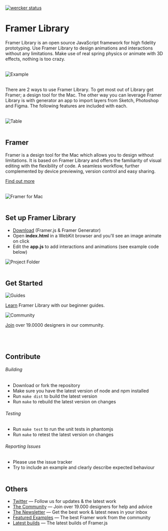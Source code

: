 [![wercker status](https://app.wercker.com/status/8e5d02248bfd387acebdf177fba5f6b1/s/master "wercker status")](https://app.wercker.com/project/bykey/8e5d02248bfd387acebdf177fba5f6b1)

# Framer Library

Framer Library is an open source JavaScript framework for high fidelity prototyping. Use Framer Library to design animations and interactions without any limitations. Make use of real spring physics or animate with 3D effects, nothing is too crazy.
<br /><br />

![Example](https://dsc.cloud/krijn/Phone_small/Phone_small.gif)
<br /><br />

There are 2 ways to use Framer Library. To get most out of Library get Framer; a design tool for the Mac. The other way you can leverage Framer Library is with generator an app to import layers from Sketch, Photoshop and Figma. The following features are included with each.
<br /><br />

![Table](https://dsc.cloud/krijn/table_comparison/table_comparison.png)
<br /><br />

## Framer

Framer is a design tool for the Mac which allows you to design without limitations. It is based on Framer Library and offers the familiarity of visual editing with the flexibility of code. A seamless workflow, further complemented by device previewing, version control and easy sharing.

[Find out more](http://framer.com)
<br /><br />

![Framer for Mac](https://dsc.cloud/krijn/framerapp/framerapp.png)
<br /><br />

## Set up Framer Library

- [Download](https://builds.framerjs.com/latest/Framer.zip) (Framer.js & Framer Generator)
- Open **index.html** in a WebKit browser and you'll see an image animate on click
- Edit the **app.js** to add interactions and animations (see example code below)

![Project Folder](https://dsc.cloud/krijn/project/project.png)
<br /><br />

## Get Started
 
![Guides](https://dsc.cloud/krijn/icon_guide/icon_guide.png)

[Learn](https://framer.com/getstarted/guide/) Framer Library with our beginner guides.

![Community](https://dsc.cloud/krijn/community_icon/community_icon.png)

[Join](https://www.facebook.com/groups/framerjs/) over 19.0000 designers in our community.

<br /><br />

## Contribute

###### Building

- Download or fork the repository
- Make sure you have the latest version of node and npm installed
- Run `make dist` to build the latest version
- Run `make` to rebuild the latest version on changes

###### Testing

- Run `make test` to run the unit tests in phantomjs
- Run `make` to retest the latest version on changes

###### Reporting Issues

- Please use the issue tracker
- Try to include an example and clearly describe expected behaviour
<br /><br />

## Others

- [Twitter](http://twitter.com/framer) — Follow us for updates & the latest work
- [The Community](https://www.facebook.com/groups/framerjs/) — Join over 19.000 designers for help and advice
- [The Newsletter](https://framer.com/newsletter/) — Get the best work & latest news in your inbox
- [Featured Examples](https://framer.com/examples/featured/) — The best Framer work from the community
- [Latest builds](http://builds.framerjs.com) — The latest builds of Framer.js
